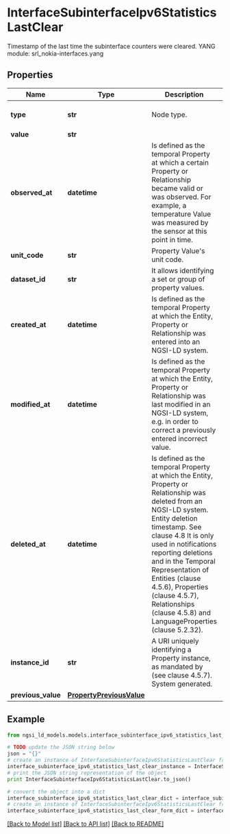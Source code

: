 # InterfaceSubinterfaceIpv6StatisticsLastClear

Timestamp of the last time the subinterface counters were cleared.  YANG module: srl_nokia-interfaces.yang 

## Properties

Name | Type | Description | Notes
------------ | ------------- | ------------- | -------------
**type** | **str** | Node type.  | [optional] [default to 'Property']
**value** | **str** |  | 
**observed_at** | **datetime** | Is defined as the temporal Property at which a certain Property or Relationship became valid or was observed. For example, a temperature Value was measured by the sensor at this point in time.  | [optional] 
**unit_code** | **str** | Property Value&#39;s unit code.  | [optional] 
**dataset_id** | **str** | It allows identifying a set or group of property values.  | [optional] 
**created_at** | **datetime** | Is defined as the temporal Property at which the Entity, Property or Relationship was entered into an NGSI-LD system.  | [optional] [readonly] 
**modified_at** | **datetime** | Is defined as the temporal Property at which the Entity, Property or Relationship was last modified in an NGSI-LD system, e.g. in order to correct a previously entered incorrect value.  | [optional] [readonly] 
**deleted_at** | **datetime** | Is defined as the temporal Property at which the Entity, Property or Relationship was deleted from an NGSI-LD system.  Entity deletion timestamp. See clause 4.8 It is only used in notifications reporting deletions and in the Temporal Representation of Entities (clause 4.5.6), Properties (clause 4.5.7), Relationships (clause 4.5.8) and LanguageProperties (clause 5.2.32).  | [optional] [readonly] 
**instance_id** | **str** | A URI uniquely identifying a Property instance, as mandated by (see clause 4.5.7). System generated.  | [optional] [readonly] 
**previous_value** | [**PropertyPreviousValue**](PropertyPreviousValue.md) |  | [optional] 

## Example

```python
from ngsi_ld_models.models.interface_subinterface_ipv6_statistics_last_clear import InterfaceSubinterfaceIpv6StatisticsLastClear

# TODO update the JSON string below
json = "{}"
# create an instance of InterfaceSubinterfaceIpv6StatisticsLastClear from a JSON string
interface_subinterface_ipv6_statistics_last_clear_instance = InterfaceSubinterfaceIpv6StatisticsLastClear.from_json(json)
# print the JSON string representation of the object
print InterfaceSubinterfaceIpv6StatisticsLastClear.to_json()

# convert the object into a dict
interface_subinterface_ipv6_statistics_last_clear_dict = interface_subinterface_ipv6_statistics_last_clear_instance.to_dict()
# create an instance of InterfaceSubinterfaceIpv6StatisticsLastClear from a dict
interface_subinterface_ipv6_statistics_last_clear_form_dict = interface_subinterface_ipv6_statistics_last_clear.from_dict(interface_subinterface_ipv6_statistics_last_clear_dict)
```
[[Back to Model list]](../README.md#documentation-for-models) [[Back to API list]](../README.md#documentation-for-api-endpoints) [[Back to README]](../README.md)


